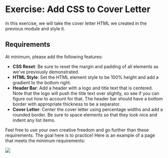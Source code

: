 # Exercise: Add CSS to Cover Letter

In this exercise, we will take the cover letter HTML we created in the previous module and style it.

## Requirements

At minimum, please add the following features:

* **CSS Reset**: Be sure to reset the margin and padding of all elements as we've previously demonstrated.
* **HTML Style**: Set the HTML element style to be 100% height and add a gradient to the bottom right.
* **Header Bar**: Add a header with a logo and title text that is centered. Note that the logo will push the title text over slightly, so see if you can figure out how to account for that. The header bar should have a bottom border with appropriate thickness to be a separator.
* **Cover Letter**: Center the cover letter using percentage widths and add a rounded border. Be sure to space elements so that they look nice and indent any list items.

Feel free to use your own creative freedom and go further than these requirements. The goal here is to practice! Here is an example of a page that meets the minimum requirements:

![](assets/03e-solution-image.png)

